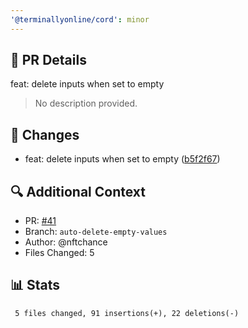 ```yaml
---
'@terminallyonline/cord': minor
---
```


## 🔄 PR Details
feat: delete inputs when set to empty

> No description provided.

## 📝 Changes
- feat: delete inputs when set to empty ([b5f2f67](https://github.com/Terminally-Online/cord/commit/b5f2f67b7adaa1e1b2c23d46fb25b9e002e0cafc))

## 🔍 Additional Context
- PR: [#41](https://github.com/Terminally-Online/cord/pull/41)
- Branch: `auto-delete-empty-values`
- Author: @nftchance
- Files Changed: 5

## 📊 Stats
```diff
 5 files changed, 91 insertions(+), 22 deletions(-)
```

